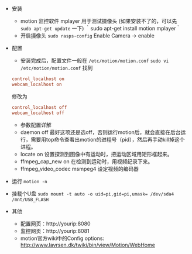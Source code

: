 
- 安装
    - motion 监控软件 mplayer 用于测试摄像头 (如果安装不了的，可以先 `sudo apt-get update` 一下)
    ｀sudo apt-get install motion mplayer｀
    - 开启摄像头 `sudo rasps-config` Enable Camera -> enable

- 配置
    - 安装完成后，配置文件一般在 `/etc/motion/motion.conf`
    `sudo vi /etc/motion/motion.conf`
    找到
    ``` ini
    control_localhost on
    webcam_localhost on
    ```
    修改为
    ``` ini
    control_localhost off
    webcam_localhost off
    ```
    - 参数配置详解
    - daemon off
    最好这项还是选off，否则运行motion后，就会直接在后台运行，需要用top命令查看出motion的进程号（pid），然后再手动kill掉这个进程。
    - locate on
    设置探测到图像中有运动时，把运动区域用矩形框起来。
    - ffmpeg_cap_new on
    在检测到运动时，用视频纪录下来。
    - ffmpeg_video_codec msmpeg4
    设定视频的编码器

- 运行
    `motion -n`

- 挂载个U盘
   `sudo mount -t auto -o uid=pi,gid=pi,umask= /dev/sda4 /mnt/USB_FLASH`

- 其他
    - 配置网页：http://yourip:8080
    - 监控网页：http://yourip:8081
    - motion官方wiki中的Config options: <http://www.lavrsen.dk/twiki/bin/view/Motion/WebHome>
